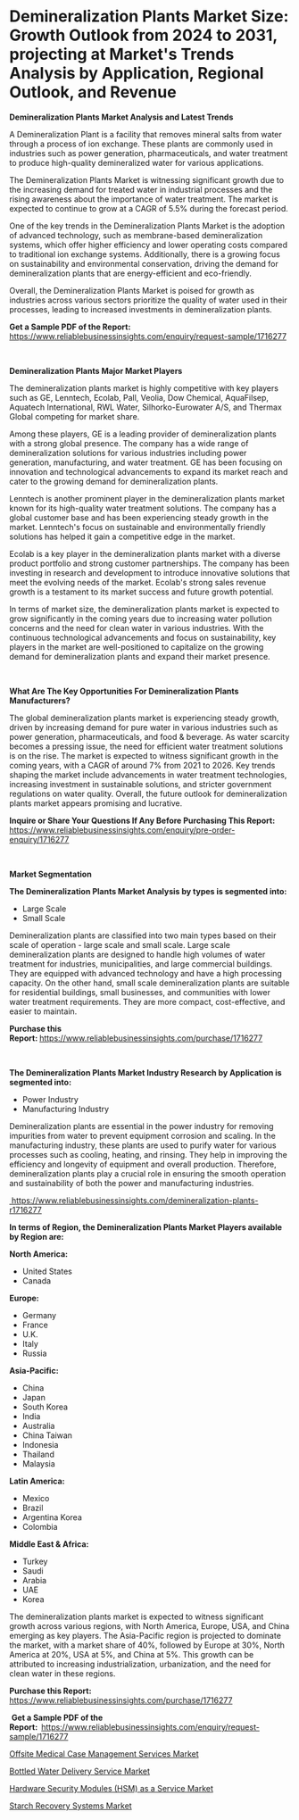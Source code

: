 <p><h1>Demineralization Plants Market Size: Growth Outlook from 2024 to 2031, projecting at Market's Trends Analysis by Application, Regional Outlook, and Revenue</h1></p><p><strong>Demineralization Plants Market Analysis and Latest Trends</strong></p>
<p><p>A Demineralization Plant is a facility that removes mineral salts from water through a process of ion exchange. These plants are commonly used in industries such as power generation, pharmaceuticals, and water treatment to produce high-quality demineralized water for various applications.</p><p>The Demineralization Plants Market is witnessing significant growth due to the increasing demand for treated water in industrial processes and the rising awareness about the importance of water treatment. The market is expected to continue to grow at a CAGR of 5.5% during the forecast period.</p><p>One of the key trends in the Demineralization Plants Market is the adoption of advanced technology, such as membrane-based demineralization systems, which offer higher efficiency and lower operating costs compared to traditional ion exchange systems. Additionally, there is a growing focus on sustainability and environmental conservation, driving the demand for demineralization plants that are energy-efficient and eco-friendly.</p><p>Overall, the Demineralization Plants Market is poised for growth as industries across various sectors prioritize the quality of water used in their processes, leading to increased investments in demineralization plants.</p></p>
<p><strong>Get a Sample PDF of the Report:&nbsp;</strong> <a href="https://www.reliablebusinessinsights.com/enquiry/request-sample/1716277">https://www.reliablebusinessinsights.com/enquiry/request-sample/1716277</a></p>
<p>&nbsp;</p>
<p><strong>Demineralization Plants Major Market Players</strong></p>
<p><p>The demineralization plants market is highly competitive with key players such as GE, Lenntech, Ecolab, Pall, Veolia, Dow Chemical, AquaFilsep, Aquatech International, RWL Water, Silhorko-Eurowater A/S, and Thermax Global competing for market share. </p><p>Among these players, GE is a leading provider of demineralization plants with a strong global presence. The company has a wide range of demineralization solutions for various industries including power generation, manufacturing, and water treatment. GE has been focusing on innovation and technological advancements to expand its market reach and cater to the growing demand for demineralization plants.</p><p>Lenntech is another prominent player in the demineralization plants market known for its high-quality water treatment solutions. The company has a global customer base and has been experiencing steady growth in the market. Lenntech's focus on sustainable and environmentally friendly solutions has helped it gain a competitive edge in the market.</p><p>Ecolab is a key player in the demineralization plants market with a diverse product portfolio and strong customer partnerships. The company has been investing in research and development to introduce innovative solutions that meet the evolving needs of the market. Ecolab's strong sales revenue growth is a testament to its market success and future growth potential.</p><p>In terms of market size, the demineralization plants market is expected to grow significantly in the coming years due to increasing water pollution concerns and the need for clean water in various industries. With the continuous technological advancements and focus on sustainability, key players in the market are well-positioned to capitalize on the growing demand for demineralization plants and expand their market presence.</p></p>
<p>&nbsp;</p>
<p><strong>What Are The Key Opportunities For Demineralization Plants Manufacturers?</strong></p>
<p><p>The global demineralization plants market is experiencing steady growth, driven by increasing demand for pure water in various industries such as power generation, pharmaceuticals, and food & beverage. As water scarcity becomes a pressing issue, the need for efficient water treatment solutions is on the rise. The market is expected to witness significant growth in the coming years, with a CAGR of around 7% from 2021 to 2026. Key trends shaping the market include advancements in water treatment technologies, increasing investment in sustainable solutions, and stricter government regulations on water quality. Overall, the future outlook for demineralization plants market appears promising and lucrative.</p></p>
<p><strong>Inquire or Share Your Questions If Any Before Purchasing This Report:</strong> <a href="https://www.reliablebusinessinsights.com/enquiry/pre-order-enquiry/1716277">https://www.reliablebusinessinsights.com/enquiry/pre-order-enquiry/1716277</a></p>
<p>&nbsp;</p>
<p><strong>Market Segmentation</strong></p>
<p><strong>The Demineralization Plants Market Analysis by types is segmented into:</strong></p>
<p><ul><li>Large Scale</li><li>Small Scale</li></ul></p>
<p><p>Demineralization plants are classified into two main types based on their scale of operation - large scale and small scale. Large scale demineralization plants are designed to handle high volumes of water treatment for industries, municipalities, and large commercial buildings. They are equipped with advanced technology and have a high processing capacity. On the other hand, small scale demineralization plants are suitable for residential buildings, small businesses, and communities with lower water treatment requirements. They are more compact, cost-effective, and easier to maintain.</p></p>
<p><strong>Purchase this Report:&nbsp;</strong><a href="https://www.reliablebusinessinsights.com/purchase/1716277">https://www.reliablebusinessinsights.com/purchase/1716277</a></p>
<p>&nbsp;</p>
<p><strong>The Demineralization Plants Market Industry Research by Application is segmented into:</strong></p>
<p><ul><li>Power Industry</li><li>Manufacturing Industry</li></ul></p>
<p><p>Demineralization plants are essential in the power industry for removing impurities from water to prevent equipment corrosion and scaling. In the manufacturing industry, these plants are used to purify water for various processes such as cooling, heating, and rinsing. They help in improving the efficiency and longevity of equipment and overall production. Therefore, demineralization plants play a crucial role in ensuring the smooth operation and sustainability of both the power and manufacturing industries.</p></p>
<p><a href="https://www.reliablebusinessinsights.com/demineralization-plants-r1716277">&nbsp;https://www.reliablebusinessinsights.com/demineralization-plants-r1716277</a></p>
<p><strong>In terms of Region, the Demineralization Plants Market Players available by Region are:</strong></p>
<p>
    <p> <strong> North America: </strong>
        <ul>
            <li>United States</li>
            <li>Canada</li>
        </ul>
        </p> 
    <p> <strong> Europe: </strong>
        <ul>
            <li>Germany</li>
            <li>France</li>
            <li>U.K.</li>
            <li>Italy</li>
            <li>Russia</li>
        </ul>
        </p> 
    <p> <strong> Asia-Pacific: </strong>
        <ul>
            <li>China</li>
            <li>Japan</li>
            <li>South Korea</li>
            <li>India</li>
            <li>Australia</li>
            <li>China Taiwan</li>
            <li>Indonesia</li>
            <li>Thailand</li>
            <li>Malaysia</li>
        </ul>
        </p> 
    <p> <strong> Latin America: </strong>
        <ul>
            <li>Mexico</li>
            <li>Brazil</li>
            <li>Argentina Korea</li>
            <li>Colombia</li>
        </ul>
        </p> 
    <p> <strong> Middle East & Africa: </strong>
        <ul>
            <li>Turkey</li>
            <li>Saudi</li>
            <li>Arabia</li>
            <li>UAE</li>
            <li>Korea</li>
        </ul>
    </p>
    </p>
<p><p>The demineralization plants market is expected to witness significant growth across various regions, with North America, Europe, USA, and China emerging as key players. The Asia-Pacific region is projected to dominate the market, with a market share of 40%, followed by Europe at 30%, North America at 20%, USA at 5%, and China at 5%. This growth can be attributed to increasing industrialization, urbanization, and the need for clean water in these regions.</p></p>
<p><strong>Purchase this Report: </strong><a href="https://www.reliablebusinessinsights.com/purchase/1716277">https://www.reliablebusinessinsights.com/purchase/1716277</a></p>
<p>&nbsp;<strong>Get a Sample PDF of the Report:&nbsp;&nbsp;</strong><a href="https://www.reliablebusinessinsights.com/enquiry/request-sample/1716277">https://www.reliablebusinessinsights.com/enquiry/request-sample/1716277</a></p>
<p><strong></strong></p>
<p><p><a href="https://www.linkedin.com/pulse/offsite-medical-case-management-services-market-forecasts-ohule?trackingId=FqxgVvfdhAOzdBRawU5lEg%3D%3D">Offsite Medical Case Management Services Market</a></p><p><a href="https://github.com/AarobcfAusbdnjvXff/Market-Research-Report-List-1/blob/main/bottled-water-delivery-service-market.md">Bottled Water Delivery Service Market</a></p><p><a href="https://www.linkedin.com/pulse/global-hardware-security-modules-hsm-service-market-trends-rt9ue?trackingId=UhD%2BNoOuYSWqZl1lZHWJhA%3D%3D">Hardware Security Modules (HSM) as a Service Market</a></p><p><a href="https://github.com/HallieBird1/Market-Research-Report-List-1/blob/main/starch-recovery-systems-market.md">Starch Recovery Systems Market</a></p></p>